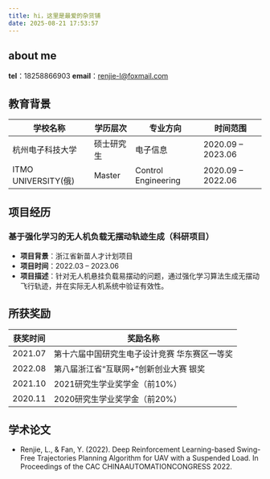 ```yaml
---
title: hi，这里是最爱的杂货铺
date: 2025-08-21 17:53:57
---
```


## about me
**tel**：18258866903
**email**：renjie-l@foxmail.com


## 教育背景
| 学校名称 | 学历层次 | 专业方向 | 时间范围 |
| --- | --- | --- | --- |
| 杭州电子科技大学 | 硕士研究生 | 电子信息 | 2020.09 – 2023.06 |
| ITMO UNIVERSITY(俄) | Master | Control Engineering | 2020.09 – 2022.06 |

## 项目经历

### 基于强化学习的无人机负载无摆动轨迹生成（科研项目）
- **项目背景**：浙江省新苗人才计划项目
- **项目时间**：2022.03 – 2023.06
- **项目描述**：针对无人机悬挂负载易摆动的问题，通过强化学习算法生成无摆动飞行轨迹，并在实际无人机系统中验证有效性。


## 所获奖励
| 获奖时间 | 奖励名称 |
| --- | --- |
| 2021.07 | 第十六届中国研究生电子设计竞赛 华东赛区一等奖 |
| 2022.08 | 第八届浙江省“互联网+”创新创业大赛 银奖 |
| 2021.10 | 2021研究生学业奖学金（前10%） |
| 2020.11 | 2020研究生学业奖学金（前20%） |


## 学术论文
- Renjie, L., & Fan, Y. (2022). Deep Reinforcement Learning-based Swing-Free Trajectories Planning Algorithm for UAV with a Suspended Load. In Proceedings of the CAC CHINAAUTOMATIONCONGRESS 2022.